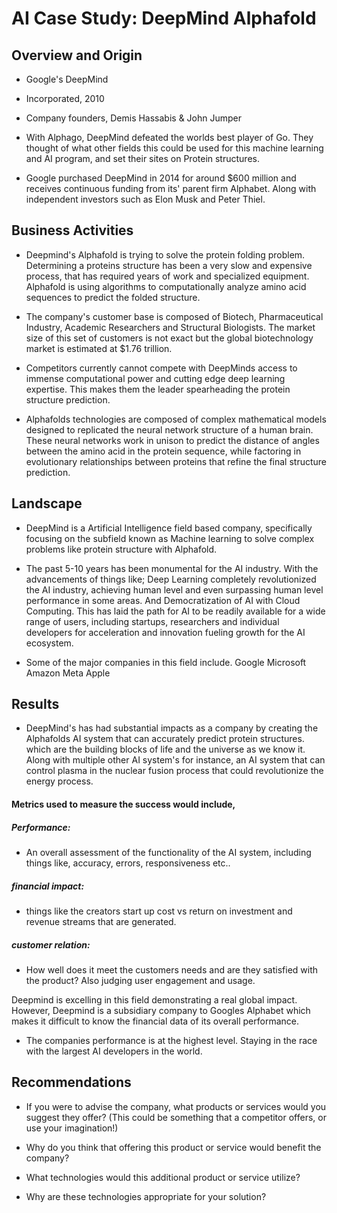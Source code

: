 # AI Case Study: DeepMind Alphafold

## Overview and Origin

* Google's DeepMind 

* Incorporated, 2010

* Company founders, Demis Hassabis & John Jumper

* With Alphago, DeepMind defeated the worlds best player of Go. They thought of what other fields this could be used for this machine learning and AI program, and set their sites on Protein structures.

* Google purchased DeepMind in 2014 for around $600 million and receives continuous funding from its' parent firm Alphabet. Along with independent investors such as Elon Musk and Peter Thiel.

## Business Activities

* Deepmind's Alphafold is trying to solve the protein folding problem. Determining a proteins structure has been a very slow and expensive process, that has required years of work and specialized equipment. Alphafold is using algorithms to computationally analyze amino acid sequences to predict the folded structure.

* The company's customer base is composed of Biotech, Pharmaceutical Industry, Academic Researchers and Structural Biologists. The market size of this set of customers is not exact but the global biotechnology market is estimated at $1.76 trillion. 

* Competitors currently cannot compete with DeepMinds access to immense computational power and cutting edge deep learning expertise. This makes them the leader spearheading the protein structure prediction. 

* Alphafolds technologies are composed of complex mathematical models designed to replicated the neural network structure of a human brain. These neural networks work in unison to predict the distance of angles between the amino acid in the protein sequence, while factoring in evolutionary relationships between proteins that refine the final structure prediction. 

## Landscape

* DeepMind is a Artificial Intelligence field based company, specifically focusing on the subfield known as Machine learning to solve complex problems like protein structure with Alphafold.

* The past 5-10 years has been monumental for the AI industry. With the advancements of things like; Deep Learning completely revolutionized the AI industry, achieving human level and even surpassing human level performance in some areas. And Democratization of AI with Cloud Computing. This has laid the path for AI to be readily available for a wide range of users, including startups, researchers and individual developers for acceleration and innovation fueling growth for the AI ecosystem.

* Some of the major companies in this field include.
Google
Microsoft
Amazon
Meta
Apple

## Results

* DeepMind's has had substantial impacts as a company by creating the Alphafolds AI system that can accurately predict protein structures. which are the building blocks of life and the universe as we know it. Along with multiple other AI system's for instance, an AI system that can control plasma in the nuclear fusion process that could revolutionize the energy process. 

#### Metrics used to measure the success would include,
##### Performance:
* An overall assessment of the functionality of the AI system, including things like, accuracy, errors, responsiveness etc..

##### financial impact:
* things like the creators start up cost vs return on investment and revenue streams that are generated. 

##### customer relation:
* How well does it meet the customers needs and are they satisfied with the product? Also judging user engagement and usage.

Deepmind is excelling in this field demonstrating a real global impact. However, Deepmind is a subsidiary company to Googles Alphabet which makes it difficult to know the financial data of its overall performance.
* The companies performance is at the highest level. Staying in the race with the largest AI developers in the world. 

## Recommendations

* If you were to advise the company, what products or services would you suggest they offer? (This could be something that a competitor offers, or use your imagination!)

* Why do you think that offering this product or service would benefit the company?

* What technologies would this additional product or service utilize?

* Why are these technologies appropriate for your solution?